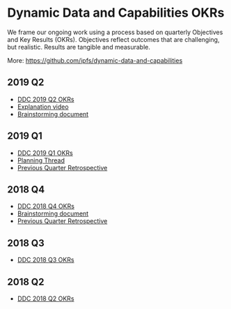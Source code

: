 # Dynamic Data and Capabilities OKRs

We frame our ongoing work using a process based on quarterly Objectives and Key Results (OKRs). Objectives reflect outcomes that are challenging, but realistic. Results are tangible and measurable.

More: https://github.com/ipfs/dynamic-data-and-capabilities

## 2019 Q2

- [DDC 2019 Q2 OKRs](https://docs.google.com/spreadsheets/d/1YSeyWqXh3ImanRrTkYQHHkCofiORn68bYqM_KTLBlsA/edit#gid=27675624)
- [Explanation video](https://www.youtube.com/watch?v=6STqZMeJrvw&list=PLuhRWgmPaHtRUYCD_RyUw2ldU4lyoSXR1&index=6)
- [Brainstorming document](https://github.com/ipfs/dynamic-data-and-capabilities/issues/74)

## 2019 Q1

- [DDC 2019 Q1 OKRs](https://docs.google.com/spreadsheets/d/1BtOfd7s9oYO5iKsIorCpsm4QuQoIsoZzSz7GItE-9ys/edit#gid=412099511)
- [Planning Thread](https://github.com/ipfs/team-mgmt/pull/802)
- [Previous Quarter Retrospective](https://github.com/ipfs/dynamic-data-and-capabilities/issues/60)

## 2018 Q4

- [DDC 2018 Q4 OKRs](https://docs.google.com/spreadsheets/d/139lROP7-Ee4M4S7A_IO4iIgSgugYm7dct620LYnalII/edit?ts=5b9fcc7c#gid=412099511)
- [Brainstorming document](https://github.com/ipfs/dynamic-data-and-capabilities/issues/42)
- [Previous Quarter Retrospective](https://github.com/ipfs/dynamic-data-and-capabilities/issues/41)

## 2018 Q3

- [DDC 2018 Q3 OKRs](https://docs.google.com/spreadsheets/d/19vjigg4locq4fO6JXyobS2yTx-k-fSzlFM5ngZDPDbQ/edit#gid=412099511)

## 2018 Q2

- [DDC 2018 Q2 OKRs](https://docs.google.com/spreadsheets/d/1xIhKROxFlsY9M9on37D5rkbSsm4YtjRQvG2unHScApA/edit#gid=412099511)

